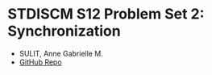 # STDISCM S12 Problem Set 2: Synchronization
- SULIT, Anne Gabrielle M.
- [GitHub Repo](https://github.com/axsulit/stdiscm-pset2)
